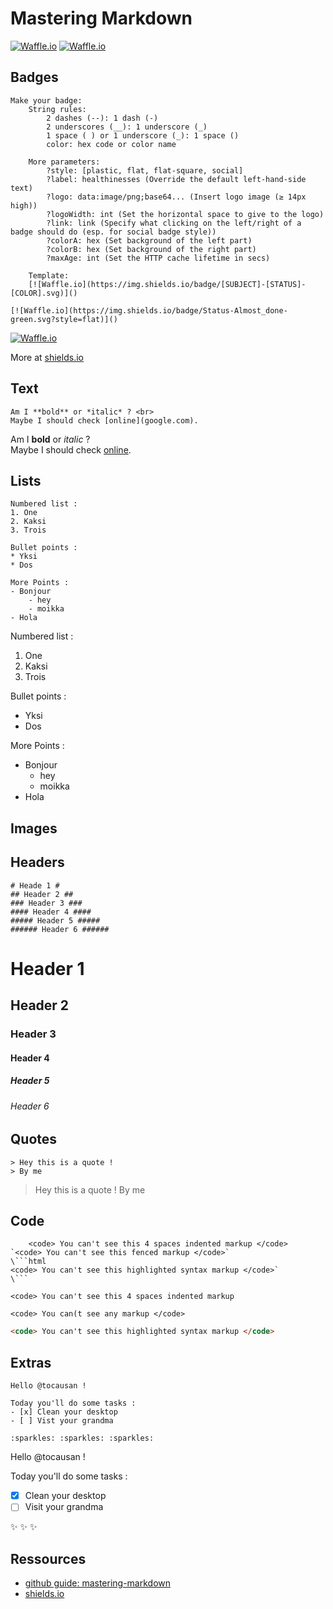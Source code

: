 # Mastering Markdown #
[![Waffle.io](https://img.shields.io/badge/Status-Done-brightgreen.svg?style=flat)]()
[![Waffle.io](https://img.shields.io/badge/Helpful_?-A_lot-ff69b4.svg?style=flat)]()


## Badges ##
```
Make your badge:
	String rules:
		2 dashes (--): 1 dash (-)
		2 underscores (__): 1 underscore (_)
		1 space ( ) or 1 underscore (_): 1 space () 
		color: hex code or color name
	
	More parameters:
		?style: [plastic, flat, flat-square, social]
		?label: healthinesses (Override the default left-hand-side text)
		?logo: data:image/png;base64... (Insert logo image (≥ 14px high))
		?logoWidth: int (Set the horizontal space to give to the logo)
		?link: link (Specify what clicking on the left/right of a badge should do (esp. for social badge style))
		?colorA: hex (Set background of the left part)
		?colorB: hex (Set background of the right part)
		?maxAge: int (Set the HTTP cache lifetime in secs)

	Template:
	[![Waffle.io](https://img.shields.io/badge/[SUBJECT]-[STATUS]-[COLOR].svg)]()
```
```
[![Waffle.io](https://img.shields.io/badge/Status-Almost_done-green.svg?style=flat)]()
```

[![Waffle.io](https://img.shields.io/badge/Status-Almost_done-green.svg?style=flat)]()

More at [shields.io](http://shields.io)


## Text ##
```
Am I **bold** or *italic* ? <br>
Maybe I should check [online](google.com).
```
Am I **bold** or *italic* ? <br>
Maybe I should check [online](http://google.com).


## Lists ##
```
Numbered list :
1. One
2. Kaksi
3. Trois

Bullet points :
* Yksi
* Dos

More Points :
- Bonjour
	- hey
	- moikka
- Hola
```

Numbered list :
1. One
2. Kaksi
3. Trois

Bullet points :
* Yksi
* Dos

More Points :
- Bonjour
	- hey
	- moikka
- Hola


## Images ##


## Headers ##
```
# Heade 1 #
## Header 2 ##
### Header 3 ###
#### Header 4 ####
##### Header 5 #####
###### Header 6 ######
```
# Header 1 #
## Header 2 ##
### Header 3 ###
#### Header 4 ####
##### Header 5 #####
###### Header 6 ######


## Quotes ##
```
> Hey this is a quote !
> By me
```

> Hey this is a quote !
> By me


## Code ##

```
    <code> You can't see this 4 spaces indented markup </code> 
`<code> You can't see this fenced markup </code>`
\```html
<code> You can't see this highlighted syntax markup </code>`
\```
```
    <code> You can't see this 4 spaces indented markup
`<code> You can(t see any markup </code>`
```html
<code> You can't see this highlighted syntax markup </code>
```


## Extras ##
```
Hello @tocausan !

Today you'll do some tasks :
- [x] Clean your desktop
- [ ] Vist your grandma

:sparkles: :sparkles: :sparkles:
```

Hello @tocausan !

Today you'll do some tasks :
- [x] Clean your desktop
- [ ] Visit your grandma

:sparkles: :sparkles: :sparkles:



## Ressources ##
- [github guide: mastering-markdown](https://guides.github.com/features/mastering-markdown/)
- [shields.io](http://shields.io)


